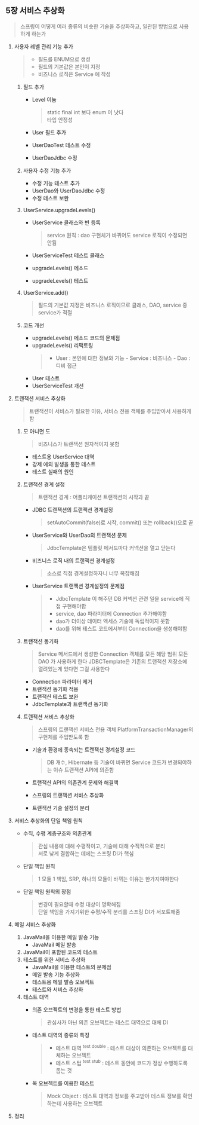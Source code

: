 <h2>5장 서비스 추상화</h2>

> 스프링이 어떻게 여러 종류의 비슷한 기술을 추상화하고, 일관된 방법으로 사용하게 하는가


1. 사용자 레벨 관리 기능 추가
    >  - 필드를 ENUM으로 생성
    >  - 필드의 기본값은 본인이 지정
    >  - 비즈니스 로직은 Service 에 작성
    
    1. 필드 추가
        - Level 이늄
            > static final int 보다 enum 이 낫다    
            타입 안정성

        - User 필드 추가
        - UserDaoTest 테스트 수정
        - UserDaoJdbc 수정
    2. 사용자 수정 기능 추가
        - 수정 기능 테스트 추가
        - UserDao와 UserDaoJdbc 수정
        - 수정 테스트 보완
    3. UserService.upgradeLevels()
        - UserService 클래스와 빈 등록
          > service 원칙 : dao 구현체가 바뀌어도 service 로직이 수정되면 안됨

        - UserServiceTest 테스트 클래스
        - upgradeLevels() 메소드
        - upgradeLevels() 테스트
    4. UserService.add()
        > 필드의 기본값 지정은 비즈니스 로직이므로 클래스, DAO, service 중 service가 적절
        
    5. 코드 개선
        - upgradeLevels() 메소드 코드의 문제점
        - upgradeLevels() 리팩토링
            > - User : 본인에 대한 정보와 기능
              - Service : 비즈니스
              - Dao : 디비 접근
        - User 테스트
        - UserServiceTest 개선
2. 트랜잭션 서비스 추상화
    > 트랜잭션이 서비스가 필요한 이유, 서비스 전용 객체를 주입받아서 사용하게 함

    1. 모 아니면 도
        > 비즈니스가 트랜잭션 원자적이지 못함

        - 테스트용 UserService 대역
        - 강제 에외 발생을 통한 테스트
        - 테스트 실패의 원인
    2. 트랜잭션 경계 설정
        > 트랜잭션 경계 : 어플리케이션 트랜잭션의 시작과 끝

        - JDBC 트랜잭션의 트랜잭션 경계설정
            > setAutoCommit(false)로 시작, commit() 또는 rollback()으로 끝

        - UserService와 UserDao의 트랜잭션 문제
            > JdbcTemplate은 템플릿 메서드마다 커넥션을 열고 닫는다

        - 비즈니스 로직 내의 트랜잭션 경계설정
           > 소스로 직접 경계설정하자니 너무 복잡해짐

        - UserService 트랜잭션 경계설정의 문제점
          > - JdbcTemplate 이 해주던 DB 커넥션 관련 일을 service에 직접 구현해야함    
          > - service, dao 파라미터에 Connection 추가해야함   
          > - dao가 더이상 데이터 엑세스 기술에 독립적이지 못함   
          > - dao를 위해 테스트 코드에서부터 Connection을 생성해야함   
        
    3. 트랜잭션 동기화
       > Service 메서드에서 생성한 Connection 객체를 모든 해당 범위 모든 DAO 가 사용하게 한다
        > JDBCTemplate은 기존의 트랜잭션 저장소에 열려있는게 있다면 그걸 사용한다 
        
        - Connection 파라미터 제거
        - 트랜잭션 동기화 적용
        - 트랜잭션 테스트 보완
        - JdbcTemplate과 트랜잭션 동기화
    4. 트랜잭션 서비스 추상화
        > 스프링의 트랜잭션 서비스 전용 객체 PlatformTransactionManager의 구현체를 주입받도록 함

        - 기술과 환경에 종속되는 트랜잭션 경계설정 코드
          > DB 개수, Hibernate 등 기술이 바뀌면 Service 코드가 변경되야하는 이슈
          > 트랜잭션 API에 의존함  
         
        - 트랜잭션 API의 의존관계 문제와 해결책
        - 스프링의 트랜잭션 서비스 추상화
        - 트랜잭션 기술 설정의 분리
3. 서비스 추상화의 단일 책임 원칙
    - 수직, 수평 계층구조와 의존관계
        > 관심 내용에 대해 수평적이고, 기술에 대해 수직적으로 분리  
         서로 낮게 결합하는 데에는  스프링 DI가 핵심  
 
    - 단일 책임 원칙
        > 1 모듈 1 책임, SRP, 하나의 모듈이 바뀌는 이유는 한가지여야한다

    - 단일 책임 원칙의 장점
        > 변경이 필요할때 수정 대상이 명확해짐  
            단일 책임을 가지기위한 수평/수직 분리를 스프링 DI가 서포트해줌

4. 메일 서비스 추상화
    1. JavaMail을 이용한 메일 발송 기능
        - JavaMail 메일 발송
    2. JavaMail이 포함된 코드의 테스트
    3. 테스트를 위한 서비스 추상화
        - JavaMail을 이용한 테스트의 문제점
        - 메일 발송 기능 추상화
        - 테스트용 메일 발송 오브젝트
        - 테스트와 서비스 추상화
    4. 테스트 대역
        - 의존 오브젝트의 변경을 통한 테스트 방법
            > 관심사가 아닌 의존 오브젝트는 테스트 대역으로 대체 DI 

        - 테스트 대역의 종류와 특징
            > - 테스트 대역 <sup>test double</sup> : 테스트 대상이 의존하는 오브젝트를 대체하는 오브젝트
            > - 테스트 스텁 <sup>test stub</sup> : 테스트 동안에 코드가 정상 수행하도록 돕는 것              

        - 목 오브젝트를 이용한 테스트
           > Mock Object : 테스트 대역과 정보를 주고받아 테스트 정보를 확인하는데 사용하는 오브젝트
5. 정리
